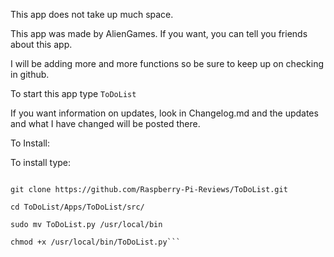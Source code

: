 This app does not take up much space.

This app was made by AlienGames. If you want,
you can tell you friends about this app.

I will be adding more and more functions so be sure to
keep up on checking in github.

To start this app type `ToDoList`

If you want information on updates, look in Changelog.md and 
the updates and what I have changed will be posted there.

To Install:

To install type: 

```!/bin/bash

git clone https://github.com/Raspberry-Pi-Reviews/ToDoList.git

cd ToDoList/Apps/ToDoList/src/

sudo mv ToDoList.py /usr/local/bin

chmod +x /usr/local/bin/ToDoList.py```
